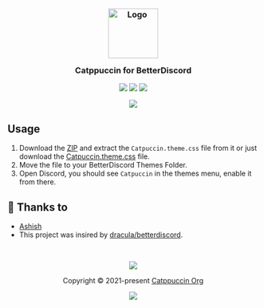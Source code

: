 <h3 align="center">
	<img src="https://raw.githubusercontent.com/catppuccin/catppuccin/dev/assets/logos/exports/1544x1544_circle.png" width="100" alt="Logo"/><br/>
	<img src="https://raw.githubusercontent.com/catppuccin/catppuccin/dev/assets/misc/transparent.png" height="30" width="0px"/>
	Catppuccin for BetterDiscord
	<img src="https://raw.githubusercontent.com/catppuccin/catppuccin/dev/assets/misc/transparent.png" height="30" width="0px"/>
</h3>

<p align="center">
    <a href="https://github.com/asheeeshh/betterdiscord/stargazers"><img src="https://img.shields.io/github/stars/asheeeshh/betterdiscord?colorA=1e1e28&colorB=c9cbff&style=for-the-badge&logo=starship"></a>
    <a href="https://github.com/asheeeshh/betterdiscord/issues"><img src="https://img.shields.io/github/issues/asheeeshh/betterdiscord?colorA=1e1e28&colorB=f7be95&style=for-the-badge"></a>
    <a href="https://github.com/asheeeshh/betterdiscord/contributors"><img src="https://img.shields.io/github/contributors/asheeeshh/betterdiscord?colorA=1e1e28&colorB=b1e1a6&style=for-the-badge"></a>
</p>

<p align="center">
  <img src="https://i.imgur.com/HPRh0uf.png"/>
</p>

## Usage

1. Download the [ZIP](https://github.com/asheeeshh/betterdiscord/archive/refs/heads/main.zip) and extract the `Catpuccin.theme.css` file from it or just download the [Catpuccin.theme.css](https://raw.githubusercontent.com/asheeeshh/betterdiscord/master/Catpuccin.theme.css/) file.
2. Move the file to your BetterDiscord Themes Folder.
3. Open Discord, you should see `Catpuccin` in the themes menu, enable it from there.

## 💝 Thanks to

- [Ashish](https://github.com/asheeeshh)
- This project was insired by [dracula/betterdiscord]("https://github.com/dracula/betterdiscord").

&nbsp;

<p align="center"><img src="https://raw.githubusercontent.com/catppuccin/catppuccin/dev/assets/footers/gray0_ctp_on_line.svg?sanitize=true" /></p>
<p align="center">Copyright &copy; 2021-present <a href="https://github.com/catppuccin" target="_blank">Catppuccin Org</a>
<p align="center"><a href="https://github.com/catppuccin/catppuccin/blob/main/LICENSE"><img src="https://img.shields.io/static/v1.svg?style=for-the-badge&label=License&message=MIT&logoColor=d9e0ee&colorA=302d41&colorB=c9cbff"/></a></p>
